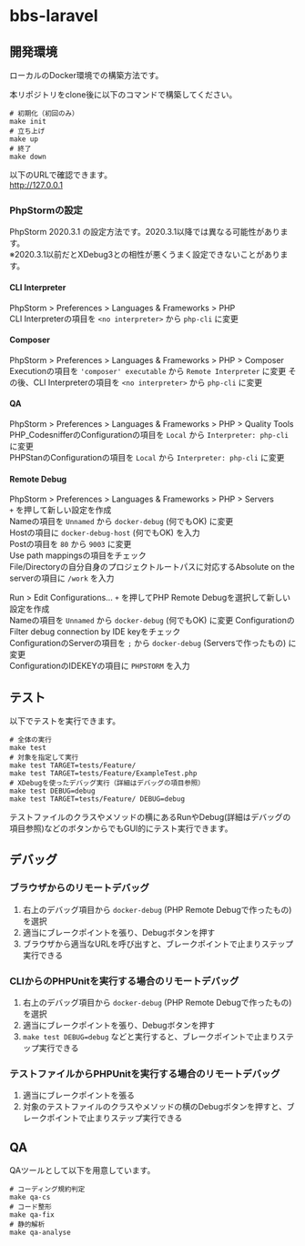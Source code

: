 # bbs-laravel

## 開発環境
ローカルのDocker環境での構築方法です。

本リポジトリをclone後に以下のコマンドで構築してください。

```shell
# 初期化（初回のみ）
make init
# 立ち上げ
make up
# 終了
make down
```

以下のURLで確認できます。  
http://127.0.0.1

### PhpStormの設定
PhpStorm 2020.3.1 の設定方法です。2020.3.1以降では異なる可能性があります。  
※2020.3.1以前だとXDebug3との相性が悪くうまく設定できないことがあります。

#### CLI Interpreter
PhpStorm > Preferences > Languages & Frameworks > PHP  
CLI Interpreterの項目を `<no interpreter>` から `php-cli` に変更

#### Composer
PhpStorm > Preferences > Languages & Frameworks > PHP > Composer  
Executionの項目を `'composer' executable` から `Remote Interpreter` に変更
その後、CLI Interpreterの項目を `<no interpreter>` から `php-cli` に変更

#### QA
PhpStorm > Preferences > Languages & Frameworks > PHP > Quality Tools  
PHP_CodesnifferのConfigurationの項目を `Local` から `Interpreter: php-cli` に変更  
PHPStanのConfigurationの項目を `Local` から `Interpreter: php-cli` に変更

#### Remote Debug
PhpStorm > Preferences > Languages & Frameworks > PHP > Servers  
`+` を押して新しい設定を作成  
Nameの項目を `Unnamed` から `docker-debug` (何でもOK) に変更    
Hostの項目に `docker-debug-host` (何でもOK) を入力  
Postの項目を `80` から `9003` に変更  
Use path mappingsの項目をチェック  
File/Directoryの自分自身のプロジェクトルートパスに対応するAbsolute on the serverの項目に `/work` を入力

Run > Edit Configurations...
`+` を押してPHP Remote Debugを選択して新しい設定を作成  
Nameの項目を `Unnamed` から `docker-debug` (何でもOK) に変更
ConfigurationのFilter debug connection by IDE keyをチェック  
ConfigurationのServerの項目を `;` から `docker-debug` (Serversで作ったもの) に変更  
ConfigurationのIDEKEYの項目に `PHPSTORM` を入力


## テスト
以下でテストを実行できます。
```shell
# 全体の実行
make test
# 対象を指定して実行
make test TARGET=tests/Feature/
make test TARGET=tests/Feature/ExampleTest.php
# XDebugを使ったデバッグ実行（詳細はデバッグの項目参照）
make test DEBUG=debug
make test TARGET=tests/Feature/ DEBUG=debug
```

テストファイルのクラスやメソッドの横にあるRunやDebug(詳細はデバッグの項目参照)などのボタンからでもGUI的にテスト実行できます。


## デバッグ
### ブラウザからのリモートデバッグ
1. 右上のデバッグ項目から `docker-debug` (PHP Remote Debugで作ったもの) を選択  
1. 適当にブレークポイントを張り、Debugボタンを押す  
1. ブラウザから適当なURLを呼び出すと、ブレークポイントで止まりステップ実行できる

### CLIからのPHPUnitを実行する場合のリモートデバッグ
1. 右上のデバッグ項目から `docker-debug` (PHP Remote Debugで作ったもの) を選択
1. 適当にブレークポイントを張り、Debugボタンを押す
1. `make test DEBUG=debug` などと実行すると、ブレークポイントで止まりステップ実行できる

### テストファイルからPHPUnitを実行する場合のリモートデバッグ
1. 適当にブレークポイントを張る
1. 対象のテストファイルのクラスやメソッドの横のDebugボタンを押すと、ブレークポイントで止まりステップ実行できる


## QA
QAツールとして以下を用意しています。
```shell
# コーディング規約判定
make qa-cs
# コード整形
make qa-fix
# 静的解析
make qa-analyse
```
